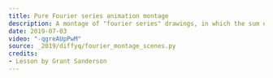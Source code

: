 ```yaml
---
title: Pure Fourier series animation montage
description: A montage of "fourier series" drawings, in which the sum of many rotated vectors traces an image
date: 2019-07-03
video: "-qgreAUpPwM"
source: _2019/diffyq/fourier_montage_scenes.py
credits:
- Lesson by Grant Sanderson
---
```

